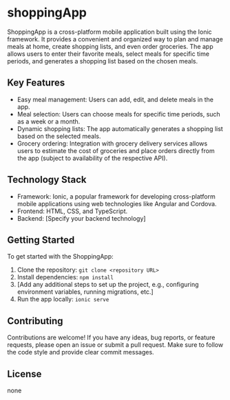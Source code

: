 # shoppingApp

ShoppingApp is a cross-platform mobile application built using the Ionic framework. It provides a convenient and organized way to plan and manage meals at home, create shopping lists, and even order groceries. The app allows users to enter their favorite meals, select meals for specific time periods, and generates a shopping list based on the chosen meals.

## Key Features

- Easy meal management: Users can add, edit, and delete meals in the app.
- Meal selection: Users can choose meals for specific time periods, such as a week or a month.
- Dynamic shopping lists: The app automatically generates a shopping list based on the selected meals.
- Grocery ordering: Integration with grocery delivery services allows users to estimate the cost of groceries and place orders directly from the app (subject to availability of the respective API).

## Technology Stack

- Framework: Ionic, a popular framework for developing cross-platform mobile applications using web technologies like Angular and Cordova.
- Frontend: HTML, CSS, and TypeScript.
- Backend: [Specify your backend technology]

## Getting Started

To get started with the ShoppingApp:

1. Clone the repository: `git clone <repository URL>`
2. Install dependencies: `npm install`
3. [Add any additional steps to set up the project, e.g., configuring environment variables, running migrations, etc.]
4. Run the app locally: `ionic serve`

## Contributing

Contributions are welcome! If you have any ideas, bug reports, or feature requests, please open an issue or submit a pull request. Make sure to follow the code style and provide clear commit messages.

## License
none
